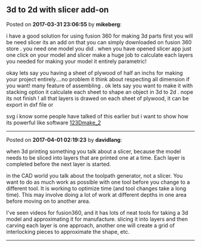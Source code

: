 ## 3d to 2d with slicer add-on
Posted on **2017-03-31 23:06:55** by **mikeberg**:

i have a good solution for using fusion 360 for making 3d parts first you will be need slicer its an add on that you  can simply downloaded on fusion 360 store . you need one model you did . when you have opened slicer app just one click on your model and slicer make a huge job to calculate each layers you needed for making your model it entirely parametric!

okay lets say you having a sheet of plywood of half an inchs for making  your project entirely....no problem it think about respecting all dimension if you want! many feature of assembling . ok lets say you want to make it with stacking option it calculate each sheet to shape an object in 3d to 2d . nope its not finish ! all that layers is drawed on each sheet of plywood, it can be export in  dxf file or 

svg i know some people have talked of this earlier but i want to show how its powerful like  software        [123Dmake_2](../../images/yn/py/ynpy_123dmake_2.png.jpg)

---

Posted on **2017-04-01 02:19:23** by **davidlang**:

when 3d printing something you talk about a slicer, because the model needs to be sliced into layers that are printed one at a time. Each layer is completed before the next layer is started.



in the CAD world you talk about the toolpath generator, not a slicer. You want to do as much work as possible with one tool before you change to a different tool. It is working to optimize time (and tool changes take a long time). This may involve doing a lot of work at different depths in one area before moving on to another area.



I've seen videos for fusion360, and it has lots of neat tools for taking a 3d model and approximating it for manufacture. slicing it into layers and then carving each layer is one approach, another one will create a grid of interlocking pieces to approximate the shape, etc.

---

